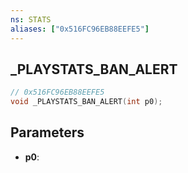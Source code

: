 ```yaml
---
ns: STATS
aliases: ["0x516FC96EB88EEFE5"]
---
```

## _PLAYSTATS_BAN_ALERT

```c
// 0x516FC96EB88EEFE5
void _PLAYSTATS_BAN_ALERT(int p0);
```


## Parameters
* **p0**: 

